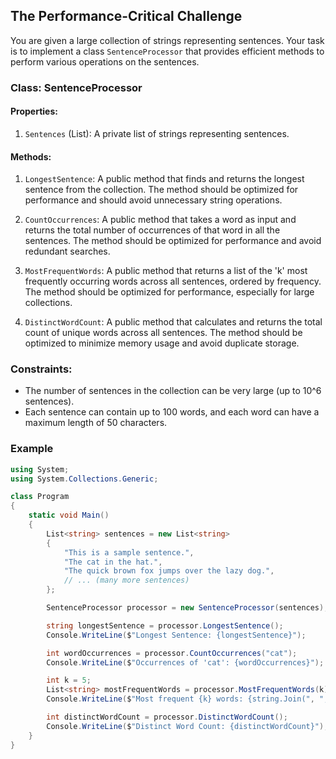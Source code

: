 ## The Performance-Critical Challenge

You are given a large collection of strings representing sentences. Your task is to implement a class `SentenceProcessor` that provides efficient methods to perform various operations on the sentences.

### Class: SentenceProcessor

#### Properties:

1. `Sentences` (List<string>): A private list of strings representing sentences.

#### Methods:

1. `LongestSentence`: A public method that finds and returns the longest sentence from the collection. The method should be optimized for performance and should avoid unnecessary string operations.

2. `CountOccurrences`: A public method that takes a word as input and returns the total number of occurrences of that word in all the sentences. The method should be optimized for performance and avoid redundant searches.

3. `MostFrequentWords`: A public method that returns a list of the 'k' most frequently occurring words across all sentences, ordered by frequency. The method should be optimized for performance, especially for large collections.

4. `DistinctWordCount`: A public method that calculates and returns the total count of unique words across all sentences. The method should be optimized to minimize memory usage and avoid duplicate storage.

### Constraints:

- The number of sentences in the collection can be very large (up to 10^6 sentences).
- Each sentence can contain up to 100 words, and each word can have a maximum length of 50 characters.

### Example

```csharp
using System;
using System.Collections.Generic;

class Program
{
    static void Main()
    {
        List<string> sentences = new List<string>
        {
            "This is a sample sentence.",
            "The cat in the hat.",
            "The quick brown fox jumps over the lazy dog.",
            // ... (many more sentences)
        };

        SentenceProcessor processor = new SentenceProcessor(sentences);

        string longestSentence = processor.LongestSentence();
        Console.WriteLine($"Longest Sentence: {longestSentence}");

        int wordOccurrences = processor.CountOccurrences("cat");
        Console.WriteLine($"Occurrences of 'cat': {wordOccurrences}");

        int k = 5;
        List<string> mostFrequentWords = processor.MostFrequentWords(k);
        Console.WriteLine($"Most frequent {k} words: {string.Join(", ", mostFrequentWords)}");

        int distinctWordCount = processor.DistinctWordCount();
        Console.WriteLine($"Distinct Word Count: {distinctWordCount}");
    }
}
